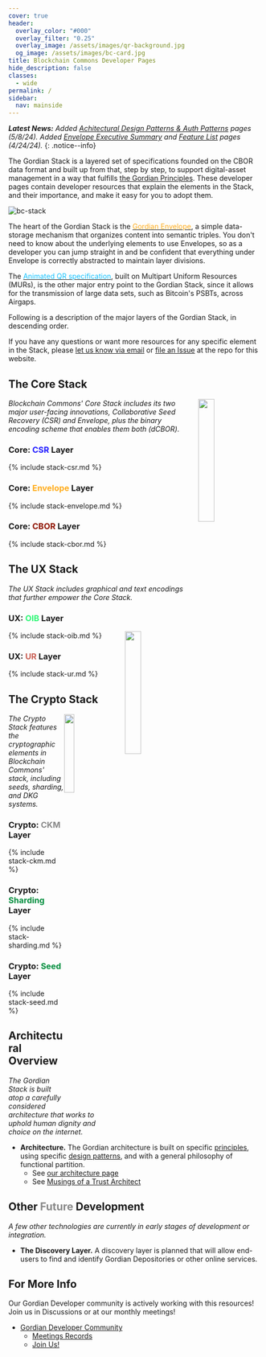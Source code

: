 ```yaml
---
cover: true
header:
  overlay_color: "#000"
  overlay_filter: "0.25"
  overlay_image: /assets/images/qr-background.jpg
  og_image: /assets/images/bc-card.jpg
title: Blockchain Commons Developer Pages
hide_description: false
classes:
  - wide
permalink: /
sidebar:
  nav: mainside
---
```


_**Latest News:** Added [Achitectural Design Patterns & Auth Patterns](/architecture/patterns/auth) pages (5/8/24). Added [Envelope Executive Summary](/envelope/summary/) and [Feature List](/envelope/features/) pages (4/24/24)._
{: .notice--info}

The Gordian Stack is a layered set of specifications founded on the CBOR data format and built up from that, step by step, to support digital-asset management in a way that fulfills [the Gordian Principles](/principles/). These developer pages contain developer resources that
explain the elements in the Stack, and their importance, and make it easy
for you to adopt them.

![bc-stack](https://developer.blockchaincommons.com/assets/images/bc-stack.png)

The heart of the Gordian Stack is the [<font color="#ffac1c">Gordian Envelope</font>](/envelope/), a simple data-storage mechanism that organizes content into semantic triples. You don't need to know about the underlying elements to use Envelopes, so as a developer you can jump straight in and be confident that everything under Envelope is correctly abstracted to maintain layer divisions.

The [<font color="#17c3ff">Animated QR specification</font>](/animated-qrs), built on Multipart Uniform Resources (MURs), is the other major entry point to the Gordian Stack, since it allows for the transmission of large data sets, such as Bitcoin's PSBTs, across Airgaps.

Following is a description of the major layers of the Gordian Stack, in descending order.

If you have any questions or want more resources for any specific
element in the Stack, please [let us know via
email](mailto:team@blockchaincommons.com) or [file an
Issue](https://github.com/BlockchainCommons/developer-web-site/issues)
at the repo for this website.

## The Core Stack

<img src="https://developer.blockchaincommons.com/assets/images/bc-stack-core-0.png" style="float: right; margin-left: 20px;" width="25%">

_Blockchain Commons' Core Stack includes its two major user-facing innovations, Collaborative Seed Recovery (CSR) and Envelope, plus the binary encoding scheme that enables them both (dCBOR)._

### Core: <font color="#221dff">CSR</font> Layer

{% include stack-csr.md %}

### Core: <font color="#ffac1c">Envelope</font> Layer

{% include stack-envelope.md %}

### Core: <font color="#8f1402">CBOR</font> Layer

{% include stack-cbor.md %}

## The UX Stack

_The UX Stack includes graphical and text encodings that further empower the Core Stack._

### UX: <font color="#2df775">OIB</font> Layer

<img src="https://developer.blockchaincommons.com/assets/images/bc-stack-ux-0.png" style="margin-left: 20px; float: right" width="25%%">

{% include stack-oib.md %}

### UX: <font color="#c96055">UR</font> Layer

{% include stack-ur.md %}

## The Crypto Stack

<img src="https://developer.blockchaincommons.com/assets/images/bc-stack-crypto-0.png" style="float: right" width="20%">

_The Crypto Stack features the cryptographic elements in Blockchain Commons' stack, including seeds, sharding, and DKG systems._

### Crypto: <font color="#888888">CKM</font> Layer

{% include stack-ckm.md %}

### Crypto: <font color="#038e3e">Sharding</font> Layer

{% include stack-sharding.md %}

### Crypto: <font color="#038e3e">Seed</font> Layer

{% include stack-seed.md %}

## Architectural Overview

_The Gordian Stack is built atop a carefully considered architecture that works to uphold human dignity and choice on the internet._

* **Architecture.** The Gordian architecture is built on specific [principles](/principles/), using specific [design patterns](/architecture/patterns/auth/), and with a general philosophy of functional partition.
   * See [our architecture page](/architecture/)
   * See [Musings of a Trust Architect](https://www.blockchaincommons.com/musings/)

## Other <font color="#888888">Future</font> Development

_A few other technologies are currently in early stages of development or integration._

* **The Discovery Layer.** A discovery layer is planned that will allow end-users to find and identify Gordian Depositories or other online services.
  
## For More Info

Our Gordian Developer community is actively working with this resources! Join us in Discussions or at our monthly meetings!

* [Gordian Developer Community](https://github.com/BlockchainCommons/Gordian-Developer-Community/discussions)
   * [Meetings Records](https://github.com/BlockchainCommons/Gordian-Developer-Community/blob/master/meetings/README.md)
   * [Join Us!](https://www.blockchaincommons.com/subscribe/)
